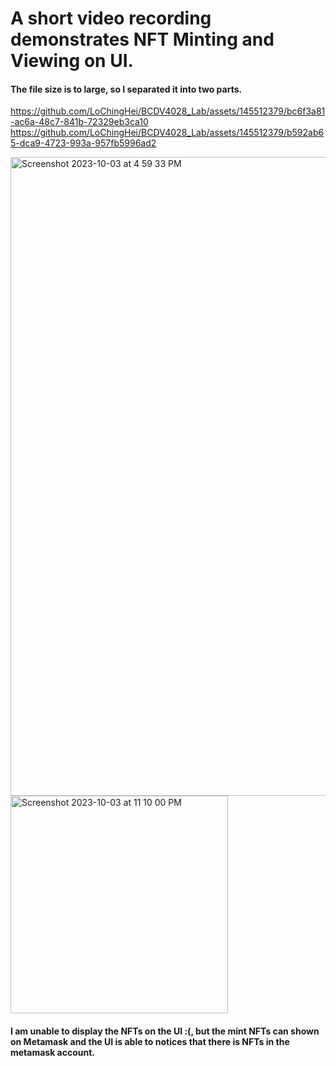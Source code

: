 <h1>A short video recording demonstrates NFT Minting and Viewing on UI. </h1>

<h4>The file size is to large, so I separated it into two parts. </h4>

https://github.com/LoChingHei/BCDV4028_Lab/assets/145512379/bc6f3a81-ac6a-48c7-841b-72329eb3ca10
https://github.com/LoChingHei/BCDV4028_Lab/assets/145512379/b592ab65-dca9-4723-993a-957fb5996ad2

<img width="1022" alt="Screenshot 2023-10-03 at 4 59 33 PM" src="https://github.com/LoChingHei/BCDV4028_Lab/assets/145512379/8f3f9b19-caf0-43fe-9917-18b676916f8e">
<img width="348" alt="Screenshot 2023-10-03 at 11 10 00 PM" src="https://github.com/LoChingHei/BCDV4028_Lab/assets/145512379/1bbcbc9a-53b2-4bef-8f3e-18fe362aa23e">

<h4>I am unable to display the NFTs on the UI :(, but the mint NFTs can shown on Metamask and the UI is able to notices that there is NFTs in the metamask account. </h4>

